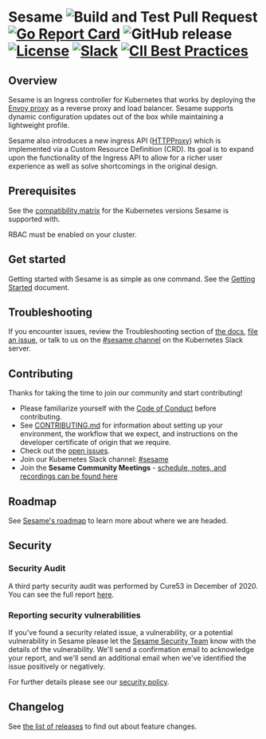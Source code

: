 # Sesame ![Build and Test Pull Request](https://github.com/projectsesame/sesame/workflows/Build%20and%20Test%20Pull%20Request/badge.svg) [![Go Report Card](https://goreportcard.com/badge/github.com/projectsesame/sesame)](https://goreportcard.com/report/github.com/projectsesame/sesame) ![GitHub release](https://img.shields.io/github/release/projectsesame/sesame.svg) [![License](https://img.shields.io/badge/License-Apache%202.0-blue.svg)](https://opensource.org/licenses/Apache-2.0) [![Slack](https://img.shields.io/badge/slack-join%20chat-e01563.svg?logo=slack)](https://kubernetes.slack.com/messages/sesame) [![CII Best Practices](https://bestpractices.coreinfrastructure.org/projects/4141/badge)](https://bestpractices.coreinfrastructure.org/projects/4141)



## Overview

Sesame is an Ingress controller for Kubernetes that works by deploying the [Envoy proxy](https://www.envoyproxy.io/) as a reverse proxy and load balancer.
Sesame supports dynamic configuration updates out of the box while maintaining a lightweight profile.

Sesame also introduces a new ingress API ([HTTPProxy](https://projectsesame.io/docs/main/config/fundamentals/)) which is implemented via a Custom Resource Definition (CRD).
Its goal is to expand upon the functionality of the Ingress API to allow for a richer user experience as well as solve shortcomings in the original design.

## Prerequisites

See the [compatibility matrix](https://projectsesame.io/resources/compatibility-matrix/) for the Kubernetes versions Sesame is supported with.

RBAC must be enabled on your cluster.

## Get started

Getting started with Sesame is as simple as one command.
See the [Getting Started](https://projectsesame.io/getting-started) document.

## Troubleshooting

If you encounter issues, review the Troubleshooting section of [the docs](https://projectsesame.io/docs), [file an issue](https://github.com/projectsesame/sesame/issue), or talk to us on the [#sesame channel](https://kubernetes.slack.com/messages/sesame) on the Kubernetes Slack server.

## Contributing

Thanks for taking the time to join our community and start contributing!

- Please familiarize yourself with the [Code of Conduct](/CODE_OF_CONDUCT.md) before contributing.
- See [CONTRIBUTING.md](/CONTRIBUTING.md) for information about setting up your environment, the workflow that we expect, and instructions on the developer certificate of origin that we require.
- Check out the [open issues](https://github.com/projectsesame/sesame/issues).
- Join our Kubernetes Slack channel: [#sesame](https://kubernetes.slack.com/messages/sesame/)
- Join the **Sesame Community Meetings** - [schedule, notes, and recordings can be found here](https://projectsesame.io/community)

## Roadmap

See [Sesame's roadmap](https://github.com/projectsesame/community/blob/main/ROADMAP.md) to learn more about where we are headed.

## Security

### Security Audit

A third party security audit was performed by Cure53 in December of 2020. You can see the full report [here](Sesame_Security_Audit_Dec2020.pdf).

### Reporting security vulnerabilities

If you've found a security related issue, a vulnerability, or a potential vulnerability in Sesame please let the [Sesame Security Team](mailto:cncf-sesame-maintainers@lists.cncf.io) know with the details of the vulnerability. We'll send a confirmation email to acknowledge your report, and we'll send an additional email when we've identified the issue positively or negatively.

For further details please see our [security policy](SECURITY.md).

## Changelog

See [the list of releases](https://github.com/projectsesame/sesame/releases) to find out about feature changes.
